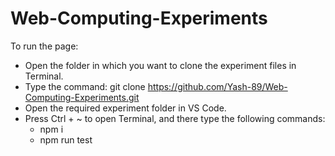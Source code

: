 # Web-Computing-Experiments
To run the page:
- Open the folder in which you want to clone the experiment files in Terminal.
- Type the command: git clone https://github.com/Yash-89/Web-Computing-Experiments.git
- Open the required experiment folder in VS Code.
- Press Ctrl + ~ to open Terminal, and there type the following commands:
  - npm i
  - npm run test
